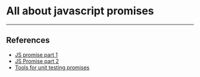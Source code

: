# All about javascript promises

---

## References

* [JS promise part 1](https://medium.com/@ramsunvtech/promises-of-promise-part-1-53f769245a53)
* [JS Promise part 2](https://medium.com/@ramsunvtech/js-promise-part-2-q-js-when-js-and-rsvp-js-af596232525c#.dzlqh6ski)
* [Tools for unit testing promises](https://tech.io/playgrounds/11107/tools-for-promises-unittesting/introduction)
